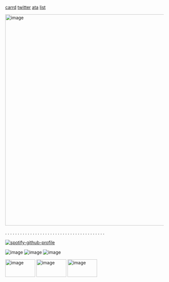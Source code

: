 [carrd](https://santimental.carrd.co/)
[twitter](https://x.com/santimental54?s=21)
[ata](https://santi.atabook.org/)
[list](https://listography.com/velasco)

<img width="1192" height="670" alt="image" src="https://github.com/user-attachments/assets/d0b158e5-bec4-4db8-bde8-796fca53bb20" />

. . . . . . . . . . . . . . . . . . . . . . . . . . . . . . . . . . . . . . . .

 [![spotify-github-profile](https://spotify-github-profile.kittinanx.com/api/view?uid=b0p37964wfd7nrcj4co2cu9uc&cover_image=true&theme=novatorem&show_offline=true&background_color=121212&interchange=true&bar_color=ffffff&bar_color_cover=true)](https://spotify-github-profile.kittinanx.com/api/view?uid=b0p37964wfd7nrcj4co2cu9uc&redirect=true)

 ![image](https://github.com/user-attachments/assets/eb63f842-3d6b-4219-bd8f-d6ca33ecda98)
 ![image](https://github.com/user-attachments/assets/60d5660e-aa41-4692-8826-acca68ce7c12)
  ![image](https://github.com/user-attachments/assets/eb63f842-3d6b-4219-bd8f-d6ca33ecda98)

<img width="95" height="56" alt="image" src="https://github.com/user-attachments/assets/cdc7900f-7d33-4ccf-a62a-987766ddbb95" />
<img width="95" height="56" alt="image" src="https://github.com/user-attachments/assets/1ac2d8cb-33a5-4555-910b-d4daf8956d06" />
<img width="94" height="56" alt="image" src="https://github.com/user-attachments/assets/a837a03a-15c7-4c6a-8f06-d5047c75ecec" />
